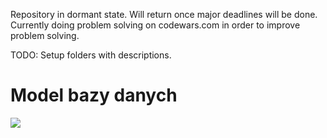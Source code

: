 Repository in dormant state. Will return once major deadlines will be done.
Currently doing problem solving on codewars.com in order to improve problem solving.

TODO: 
Setup folders with descriptions. 

# Model bazy danych
![](db_schema.png)
